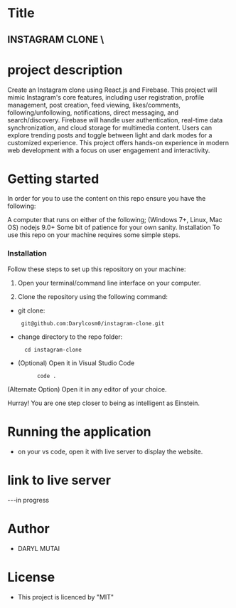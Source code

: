 # Title
## INSTAGRAM CLONE \


# project description

Create an Instagram clone using React.js and Firebase. This project will mimic Instagram's core features, including user registration, profile management, post creation, feed viewing, likes/comments, following/unfollowing, notifications, direct messaging, and search/discovery. Firebase will handle user authentication, real-time data synchronization, and cloud storage for multimedia content. Users can explore trending posts and toggle between light and dark modes for a customized experience. This project offers hands-on experience in modern web development with a focus on user engagement and interactivity.

# Getting started
In order for you to use the content on this repo ensure you have the following:

A computer that runs on either of the following; (Windows 7+, Linux, Mac OS) nodejs 9.0+ Some bit of patience for your own sanity. Installation To use this repo on your machine requires some simple steps.


### Installation

Follow these steps to set up this repository on your machine:

1. Open your terminal/command line interface on your computer.

2. Clone the repository using the following command:


- git clone:

       git@github.com:Darylcosm0/instagram-clone.git

- change directory to the repo folder:

        cd instagram-clone

- (Optional) Open it in Visual Studio Code

            code .

(Alternate Option) Open it in any editor of your choice.

Hurray! You are one step closer to being as intelligent as Einstein.

# Running the application

- on your vs code, open it with live server to display the website.

# link to live server

---in progress




# Author
- DARYL MUTAI

# License
- This project is licenced by "MIT"


